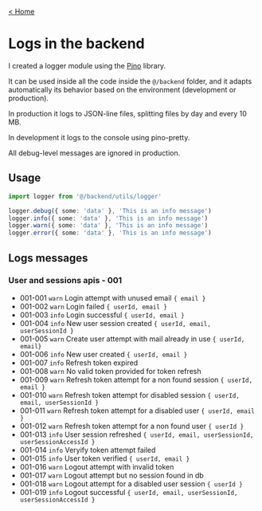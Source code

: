 [< Home](index.md)

# Logs in the backend

I created a logger module using the [Pino](https://github.com/pinojs/pino) library.

It can be used inside all the code inside the `@/backend` folder, and it adapts automatically its behavior based on the environment (development or production).

In production it logs to JSON-line files, splitting files by day and every 10 MB.

In development it logs to the console using pino-pretty.

All debug-level messages are ignored in production.

## Usage

```typescript
import logger from '@/backend/utils/logger'

logger.debug({ some: 'data' }, 'This is an info message')
logger.info({ some: 'data' }, 'This is an info message')
logger.warn({ some: 'data' }, 'This is an info message')
logger.error({ some: 'data' }, 'This is an info message')
```

## Logs messages

### User and sessions apis - 001

- 001-001 `warn` Login attempt with unused email `{ email }`
- 001-002 `warn` Login failed `{ userId, email }`
- 001-003 `info` Login successful  `{ userId, email }`
- 001-004 `info` New user session created `{ userId, email, userSessionId }`
- 001-005 `warn` Create user attempt with mail already in use `{ userId, email}`
- 001-006 `info` New user created `{ userId, email }`
- 001-007 `info` Refresh token expired
- 001-008 `warn` No valid token provided for token refresh
- 001-009 `warn` Refresh token attempt for a non found session `{ userId, email }`
- 001-010 `warn` Refresh token attempt for disabled session `{ userId, email, userSessionId }`
- 001-011 `warn` Refresh token attempt for a disabled user `{ userId, email }`
- 001-012 `warn` Refresh token attempt for a non found user `{ userId }`
- 001-013 `info` User session refreshed `{ userId, email, userSessionId, userSessionAccessId }`
- 001-014 `info` Veryify token attempt failed
- 001-015 `info` User token verified `{ userId, email }`
- 001-016 `warn` Logout attempt with invalid token
- 001-017 `warn` Logout attempt but no session found in db
- 001-018 `warn` Logout attempt for a disabled user session `{ userId }`
- 001-019 `info` Logout successful `{ userId, email, userSessionId, userSessionAccessId }`